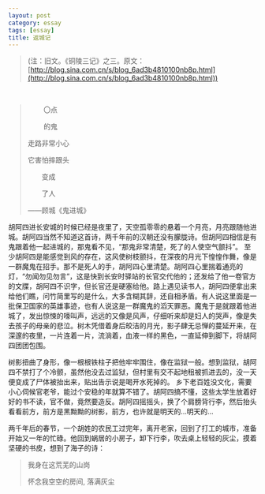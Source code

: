 ```yaml
---
layout: post
category: essay
tags: [essay]
title: 返城记
---
```


> (注：旧文。《铜陵三记》之三。原文：[http://blog.sina.com.cn/s/blog_6ad3b4810100nb8p.html](http://blog.sina.com.cn/s/blog_6ad3b4810100nb8p.html))

<br/>

>　　 〇点
> 
>　 　的鬼
>
> 走路非常小心
>
> 它害怕摔跟头
>
> 　　变成
>
> 　　了人  
>
>
>  ——顾城《鬼进城》

胡阿四进长安城的时候已经是夜里了，天空孤零零的悬着一个月亮，月亮跟随他进城。胡阿四当然不知道这首诗，两千年前的汉朝还没有朦胧诗。但胡阿四相信是有鬼跟着他一起进城的，那鬼看不见，“那鬼非常清楚，死了的人使空气颤抖”。 至少胡阿四是能感觉到风的存在，这风使树枝颤抖，在深夜的月光下惶惶作舞，像是一群魔鬼在招手。那不是死人的手，胡阿四心里清楚。胡阿四心里揣着通亮的灯，“勿闻勿见勿言”，这是快到长安时驿站的长官交代他的；还发给了他一卷官方的文牒，胡阿四不识字，但长官还是硬塞给他。路上遇见读书人，胡阿四便拿出来给他们瞧，问竹简里写的是什么，大多含糊其辞，还自相矛盾。有人说这里面是一批保卫国家的英雄事迹，也有人说这是一群魔鬼的滔天罪恶。魔鬼于是就跟着他进城了，发出惊悚的嚎叫声，远远的又像是风声，仔细听来却是妇人的哭声，像是失去孩子的母亲的悲泣。树木凭借着身后皎洁的月光，影子肆无忌惮的蔓延开来，在深邃的夜里，一片连着一片，流淌着，血液一样的黑色，一直延伸到脚下，将胡阿四团团包围。

树影扭曲了身形，像一根根铁柱子把他牢牢围住，像在监狱一般。想到监狱，胡阿四不禁打了个冷颤，虽然他没去过监狱，但村里有交不起地租被抓进去的，没一天便变成了尸体被抬出来，贴出告示说是喝开水死掉的。 乡下老百姓没文化，需要小心伺候官老爷，能过个安稳的年就算不错了。胡阿四搞不懂，这些太学生放着好好的书不读，官不做，竟然要造反。胡阿四摇摇头，换了个肩膀背行李，然后抬头看看前方，前方是黑黝黝的树影，前方，也许就是明天的…明天的…

两千年后的春节，一个胡姓的农民工过完年，离开老家，回到了打工的城市，准备开始又一年的忙碌。他回到蜗居的小房子，卸下行李，吹去桌上轻轻的灰尘，摸着坚硬的书皮，想到了海子的诗： 

> 我身在这荒芜的山岗
> 
> 怀念我空空的房间, 落满灰尘
